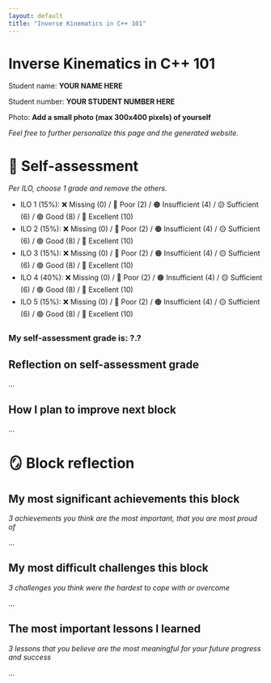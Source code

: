 ```yaml
---
layout: default
title: "Inverse Kinematics in C++ 101"
---
```


# Inverse Kinematics in C++ 101

Student name: **YOUR NAME HERE**

Student number: **YOUR STUDENT NUMBER HERE**

Photo: **Add a small photo (max 300x400 pixels) of yourself**

*Feel free to further personalize this page and the generated website.*

# 🏅 Self-assessment

*Per ILO, choose 1 grade and remove the others.*

- ILO 1 (15%): ❌ Missing (0) / 🔴 Poor (2) / 🟠 Insufficient (4) / 🟡 Sufficient (6) / 🟢 Good (8) / 🔵 Excellent (10) 
- ILO 2 (15%): ❌ Missing (0) / 🔴 Poor (2) / 🟠 Insufficient (4) / 🟡 Sufficient (6) / 🟢 Good (8) / 🔵 Excellent (10)
- ILO 3 (15%): ❌ Missing (0) / 🔴 Poor (2) / 🟠 Insufficient (4) / 🟡 Sufficient (6) / 🟢 Good (8) / 🔵 Excellent (10)
- ILO 4 (40%): ❌ Missing (0) / 🔴 Poor (2) / 🟠 Insufficient (4) / 🟡 Sufficient (6) / 🟢 Good (8) / 🔵 Excellent (10)
- ILO 5 (15%): ❌ Missing (0) / 🔴 Poor (2) / 🟠 Insufficient (4) / 🟡 Sufficient (6) / 🟢 Good (8) / 🔵 Excellent (10)

### My self-assessment grade is: ?.?

## Reflection on self-assessment grade

...

## How I plan to improve next block

...

# 🪞 Block reflection

## My most significant achievements this block

*3 achievements you think are the most important, that you are most proud of*

...

## My most difficult challenges this block

*3 challenges you think were the hardest to cope with or overcome*

...

## The most important lessons I learned

*3 lessons that you believe are the most meaningful for your future progress and success*

...
